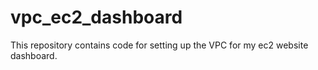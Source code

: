# vpc_ec2_dashboard
This repository contains code for setting up the VPC for my ec2 website dashboard.
